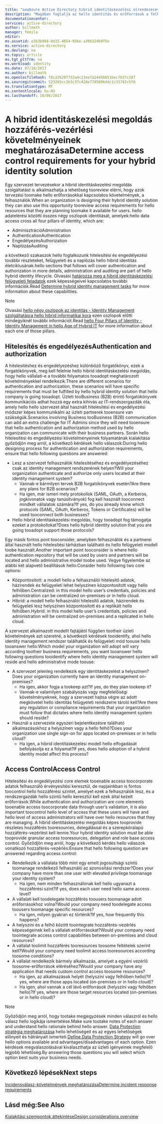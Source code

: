 ```yaml
---
title: "aaaAzure Active Directory hibrid identitáskezelési elrendezésével kapcsolatos szempontok - határozza meg a hozzáférés-vezérlési követelményeinek |} Microsoft Docs"
description: "Magában foglalja az hello identitás és erőforrások a felhasználók hibrid környezetben azonosító való hozzáférés feltételeit."
documentationcenter: 
services: active-directory
author: billmath
manager: femila
editor: 
ms.assetid: e3b3b984-0d15-4654-93be-a396324b9f5e
ms.service: active-directory
ms.devlang: na
ms.topic: article
ms.tgt_pltfrm: na
ms.workload: identity
ms.date: 07/18/2017
ms.author: billmath
ms.openlocfilehash: f0c22629f732a4c13ee7a24456651bec7637c387
ms.sourcegitcommit: 523283cc1b3c37c428e77850964dc1c33742c5f0
ms.translationtype: MT
ms.contentlocale: hu-HU
ms.lasthandoff: 10/06/2017
---
```

# <a name="determine-access-control-requirements-for-your-hybrid-identity-solution"></a><span data-ttu-id="69f9f-103">A hibrid identitáskezelési megoldás hozzáférés-vezérlési követelményeinek meghatározása</span><span class="sxs-lookup"><span data-stu-id="69f9f-103">Determine access control requirements for your hybrid identity solution</span></span>
<span data-ttu-id="69f9f-104">Egy szervezet tervezésekor a hibrid identitáskezelési megoldás szolgáltatást is alkalmazhatja a lehetőség tooreview elérni, hogy azok tervezési toomake hello erőforrásokkal kapcsolatos követelmények, a felhasználók.</span><span class="sxs-lookup"><span data-stu-id="69f9f-104">When an organization is designing their hybrid identity solution they can also use this opportunity tooreview access requirements for hello resources that they are planning toomake it available for users.</span></span> <span data-ttu-id="69f9f-105">hello adatelérési közötti összes négy oszlopok identitását, amelyek:</span><span class="sxs-lookup"><span data-stu-id="69f9f-105">hello data access cross all four pillars of identity, which are:</span></span>

* <span data-ttu-id="69f9f-106">Adminisztráció</span><span class="sxs-lookup"><span data-stu-id="69f9f-106">Administration</span></span>
* <span data-ttu-id="69f9f-107">Authentication</span><span class="sxs-lookup"><span data-stu-id="69f9f-107">Authentication</span></span>
* <span data-ttu-id="69f9f-108">Engedélyezés</span><span class="sxs-lookup"><span data-stu-id="69f9f-108">Authorization</span></span>
* <span data-ttu-id="69f9f-109">Naplózás</span><span class="sxs-lookup"><span data-stu-id="69f9f-109">Auditing</span></span>

<span data-ttu-id="69f9f-110">a következő szakaszok hello foglalkozunk hitelesítési és engedélyezési további részleteket, felügyeleti és a naplózás hello hibrid identitás életciklusának.</span><span class="sxs-lookup"><span data-stu-id="69f9f-110">hello sections that follows will cover authentication and authorization in more details, administration and auditing are part of hello hybrid identity lifecycle.</span></span> <span data-ttu-id="69f9f-111">Olvasási [határozza meg a hibrid identitáskezelési felügyeleti feladatok](active-directory-hybrid-identity-design-considerations-hybrid-id-management-tasks.md) ezek képességeivel kapcsolatos további információk.</span><span class="sxs-lookup"><span data-stu-id="69f9f-111">Read [Determine hybrid identity management tasks](active-directory-hybrid-identity-design-considerations-hybrid-id-management-tasks.md) for more information about these capabilities.</span></span>

> [!NOTE]
> <span data-ttu-id="69f9f-112">Olvasási [hello négy oszlopok az identitás - Identity Management szolgáltatásra hello hibrid informatikai kora](http://social.technet.microsoft.com/wiki/contents/articles/15530.the-four-pillars-of-identity-identity-management-in-the-age-of-hybrid-it.aspx) ezen oszlopok előtti mindegyiknél további információt.</span><span class="sxs-lookup"><span data-stu-id="69f9f-112">Read [hello Four Pillars of Identity - Identity Management in hello Age of Hybrid IT](http://social.technet.microsoft.com/wiki/contents/articles/15530.the-four-pillars-of-identity-identity-management-in-the-age-of-hybrid-it.aspx) for more information about each one of those pillars.</span></span>
> 
> 

## <a name="authentication-and-authorization"></a><span data-ttu-id="69f9f-113">Hitelesítés és engedélyezés</span><span class="sxs-lookup"><span data-stu-id="69f9f-113">Authentication and authorization</span></span>
<span data-ttu-id="69f9f-114">A hitelesítéshez és engedélyezéshez különböző forgatókönyv, ezek a forgatókönyvek, meg kell felelnie hello hibrid identitáskezelési megoldás, hogy hello vállalati-e a további folyamatos tooadopt meghatározott követelményekkel rendelkezik.</span><span class="sxs-lookup"><span data-stu-id="69f9f-114">There are different scenarios for authentication and authorization, these scenarios will have specific requirements that must be fulfilled by hello hybrid identity solution that hello company is going tooadopt.</span></span> <span data-ttu-id="69f9f-115">Üzleti tooBusiness (B2B) érintő forgatókönyvek kommunikációs adhat hozzá egy extra kihívás az IT-rendszergazdák óta, amely hello hello szervezet által használt hitelesítési és engedélyezési módszer képes kommunikálni az üzleti partnerek tooensure van szükségük.</span><span class="sxs-lookup"><span data-stu-id="69f9f-115">Scenarios involving Business tooBusiness (B2B) communication can add an extra challenge for IT Admins since they will need tooensure that hello authentication and authorization method used by hello organization can communicate with their business partners.</span></span> <span data-ttu-id="69f9f-116">Során hello hitelesítési és engedélyezési követelményeinek folyamatának kialakítása győződjön meg arról, a következő kérdések hello válaszok:</span><span class="sxs-lookup"><span data-stu-id="69f9f-116">During hello designing process for authentication and authorization requirements, ensure that hello following questions are answered:</span></span>

* <span data-ttu-id="69f9f-117">Lesz a szervezet felhasználók hitelesítéséhez és engedélyezéséhez csak az identity management rendszerének helyen?</span><span class="sxs-lookup"><span data-stu-id="69f9f-117">Will your organization authenticate and authorize only users located at their identity management system?</span></span>
  * <span data-ttu-id="69f9f-118">Vannak-e bármilyen tervek B2B forgatókönyvek esetén?</span><span class="sxs-lookup"><span data-stu-id="69f9f-118">Are there any plans for B2B scenarios?</span></span>
  * <span data-ttu-id="69f9f-119">Ha igen, már ismeri mely protokollok (SAML, OAuth, a Kerberos, jogkivonatok vagy tanúsítványok) fog kell használt tooconnect mindkét vállalatok számára?</span><span class="sxs-lookup"><span data-stu-id="69f9f-119">If yes, do you already know which protocols (SAML, OAuth, Kerberos, Tokens or Certificates) will be used tooconnect both businesses?</span></span>
* <span data-ttu-id="69f9f-120">Hello hibrid identitáskezelési megoldás, hogy tooadopt fog támogatja ezeket a protokollokat?</span><span class="sxs-lookup"><span data-stu-id="69f9f-120">Does hello hybrid identity solution that you are going tooadopt support those protocols?</span></span>

<span data-ttu-id="69f9f-121">Egy másik fontos pont tooconsider, amelyben felhasználók és a partnerei által használt hello hitelesítési tárházban található és hello felügyeleti modell toobe használt.</span><span class="sxs-lookup"><span data-stu-id="69f9f-121">Another important point tooconsider is where hello authentication repository that will be used by users and partners will be located and hello administrative model toobe used.</span></span> <span data-ttu-id="69f9f-122">Vegye figyelembe az alábbi két alapvető beállítások hello:</span><span class="sxs-lookup"><span data-stu-id="69f9f-122">Consider hello following two core options:</span></span>

* <span data-ttu-id="69f9f-123">Központosított: a modell hello a felhasználói hitelesítő adatok, házirendek és felügyeleti lehet helyszínen központosított vagy hello felhőben.</span><span class="sxs-lookup"><span data-stu-id="69f9f-123">Centralized: in this model hello user’s credentials, policies and administration can be centralized on-premises or in hello cloud.</span></span>
* <span data-ttu-id="69f9f-124">Hibrid: a modell hello felhasználói hitelesítő adatok, házirendek és felügyeleti lesz helyszínen központosított és a replikált hello felhőben.</span><span class="sxs-lookup"><span data-stu-id="69f9f-124">Hybrid: in this model hello user’s credentials, policies and administration will be centralized on-premises and a replicated in hello cloud.</span></span>

<span data-ttu-id="69f9f-125">A szervezet alkalmazott modellt fajtájától függően tootheir üzleti követelmények azt szeretné, a következő kérdések tooidentify, ahol hello identity management rendszer találhatók és felügyeleti mód toouse hello tooanswer hello:</span><span class="sxs-lookup"><span data-stu-id="69f9f-125">Which model your organization will adopt will vary according tootheir business requirements, you want tooanswer hello following questions tooidentify where hello identity management system will reside and hello administrative mode toouse:</span></span>

* <span data-ttu-id="69f9f-126">A szervezet jelenleg rendelkezik egy identitáskezelést a helyszínen?</span><span class="sxs-lookup"><span data-stu-id="69f9f-126">Does your organization currently have an identity management on-premises?</span></span>
  * <span data-ttu-id="69f9f-127">Ha igen, akkor fogja a tookeep azt?</span><span class="sxs-lookup"><span data-stu-id="69f9f-127">If yes, do they plan tookeep it?</span></span>
  * <span data-ttu-id="69f9f-128">Vannak-e valamilyen szabályozás vagy megfelelőségi követelményeknek, hogy a szervezet hajtsa végre az adott megkövetel hello identitás felügyeleti rendszerre tároló kell?</span><span class="sxs-lookup"><span data-stu-id="69f9f-128">Are there any regulation or compliance requirements that your organization must follow that dictates where hello identity management system should reside?</span></span>
* <span data-ttu-id="69f9f-129">Használ a szervezete egyszeri bejelentkezésre található alkalmazásokhoz a helyszínen vagy a hello felhő?</span><span class="sxs-lookup"><span data-stu-id="69f9f-129">Does your organization use single sign-on for apps located on-premises or in hello cloud?</span></span>
  * <span data-ttu-id="69f9f-130">Ha igen, a hibrid identitáskezelési modell hello elfogadását befolyásolja ez a folyamat?</span><span class="sxs-lookup"><span data-stu-id="69f9f-130">If yes, does hello adoption of a hybrid identity model affect this process?</span></span>

## <a name="access-control"></a><span data-ttu-id="69f9f-131">Access Control</span><span class="sxs-lookup"><span data-stu-id="69f9f-131">Access Control</span></span>
<span data-ttu-id="69f9f-132">Hitelesítési és engedélyezési core elemek tooenable access toocorporate adatok felhasználó érvényesítési keresztül, de napjainkban is fontos toocontrol hello hozzáférési szintet, amelyet ezek a felhasználók lesz, és a rendszergazdák hello szintű hello keresztül kell ezek által kezelt erőforrások.</span><span class="sxs-lookup"><span data-stu-id="69f9f-132">While authentication and authorization are core elements tooenable access toocorporate data through user’s validation, it is also important toocontrol hello level of access that these users will have and hello level of access administrators will have over hello resources that they are managing.</span></span> <span data-ttu-id="69f9f-133">A hibrid identitáskezelési megoldás képes tooprovide részletes hozzáférés tooresources, delegálással és a szerepköralapú hozzáférés-vezérlést kell lennie.</span><span class="sxs-lookup"><span data-stu-id="69f9f-133">Your hybrid identity solution must be able tooprovide granular access tooresources, delegation and role base access control.</span></span> <span data-ttu-id="69f9f-134">Győződjön meg arról, hogy a következő kérdés hello válaszok vonatkozó hozzáférés-vezérlés:</span><span class="sxs-lookup"><span data-stu-id="69f9f-134">Ensure that hello following question are answered regarding access control:</span></span>

* <span data-ttu-id="69f9f-135">Rendelkezik a vállalata több mint egy emelt jogosultsági szintű toomanage rendelkező felhasználó az azonosítási rendszer?</span><span class="sxs-lookup"><span data-stu-id="69f9f-135">Does your company have more than one user with elevated privilege toomanage your identity system?</span></span>
  * <span data-ttu-id="69f9f-136">Ha igen, nem minden felhasználónak kell hello ugyanazt a hozzáférési szint?</span><span class="sxs-lookup"><span data-stu-id="69f9f-136">If yes, does each user need hello same access level?</span></span>
* <span data-ttu-id="69f9f-137">A vállalati kell toodelegate hozzáférés toousers toomanage adott erőforrásokhoz volna?</span><span class="sxs-lookup"><span data-stu-id="69f9f-137">Would your company need toodelegate access toousers toomanage specific resources?</span></span>
  * <span data-ttu-id="69f9f-138">Ha igen, milyen gyakran ez történik?</span><span class="sxs-lookup"><span data-stu-id="69f9f-138">If yes, how frequently this happens?</span></span>
* <span data-ttu-id="69f9f-139">A helyszíni és a felhő között toointegrate hozzáférés-vezérlés képességeinek kell a vállalati erőforrásokat?</span><span class="sxs-lookup"><span data-stu-id="69f9f-139">Would your company need toointegrate access control capabilities between on-premises and cloud resources?</span></span>
* <span data-ttu-id="69f9f-140">A vállalat toolimit hozzáférés tooresources toosome feltételek szerint kell?</span><span class="sxs-lookup"><span data-stu-id="69f9f-140">Would your company need toolimit access tooresources according toosome conditions?</span></span>
* <span data-ttu-id="69f9f-141">A vállalat rendelkezik bármely alkalmazás, amelyet a egyéni vezérlő toosome-erőforrások eléréséhez?</span><span class="sxs-lookup"><span data-stu-id="69f9f-141">Would your company have any application that needs custom control access toosome resources?</span></span>
  * <span data-ttu-id="69f9f-142">Ha igen, az alkalmazások helyét (helyszíni vagy felhőben hello)?</span><span class="sxs-lookup"><span data-stu-id="69f9f-142">If yes, where are those apps located (on-premises or in hello cloud)?</span></span>
  * <span data-ttu-id="69f9f-143">Ha igen, ahol vannak a cél lévő erőforrások (helyszíni vagy felhőben hello)?</span><span class="sxs-lookup"><span data-stu-id="69f9f-143">If yes, where are those target resources located (on-premises or in hello cloud)?</span></span>

> [!NOTE]
> <span data-ttu-id="69f9f-144">Győződjön meg arról, hogy tootake megjegyzések minden válaszról és hello válasz hello logikája ismertetése.</span><span class="sxs-lookup"><span data-stu-id="69f9f-144">Make sure tootake notes of each answer and understand hello rationale behind hello answer.</span></span> <span data-ttu-id="69f9f-145">[Data Protection stratégia meghatározása](active-directory-hybrid-identity-design-considerations-data-protection-strategy.md) hello lehetőségeit és az egyes lehetőségek előnyeit és hátrányait ismerteti.</span><span class="sxs-lookup"><span data-stu-id="69f9f-145">[Define Data Protection Strategy](active-directory-hybrid-identity-design-considerations-data-protection-strategy.md) will go over hello options available and advantages/disadvantages of each option.</span></span>  <span data-ttu-id="69f9f-146">Ezen kérdések megválaszolásával kiválaszthatja az üzleti igényeinek megfelelő legjobb lehetőség.</span><span class="sxs-lookup"><span data-stu-id="69f9f-146">By answering those questions you will select which option best suits your business needs.</span></span>
> 
> 

## <a name="next-steps"></a><span data-ttu-id="69f9f-147">Következő lépések</span><span class="sxs-lookup"><span data-stu-id="69f9f-147">Next steps</span></span>
[<span data-ttu-id="69f9f-148">Incidensválasz-követelmények meghatározása</span><span class="sxs-lookup"><span data-stu-id="69f9f-148">Determine incident response requirements</span></span>](active-directory-hybrid-identity-design-considerations-incident-response-requirements.md)

## <a name="see-also"></a><span data-ttu-id="69f9f-149">Lásd még:</span><span class="sxs-lookup"><span data-stu-id="69f9f-149">See Also</span></span>
[<span data-ttu-id="69f9f-150">Kialakítási szempontok áttekintése</span><span class="sxs-lookup"><span data-stu-id="69f9f-150">Design considerations overview</span></span>](active-directory-hybrid-identity-design-considerations-overview.md)


